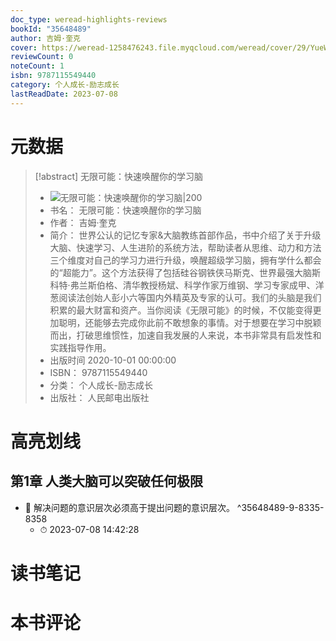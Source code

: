 ```yaml
---
doc_type: weread-highlights-reviews
bookId: "35648489"
author: 吉姆·奎克
cover: https://weread-1258476243.file.myqcloud.com/weread/cover/29/YueWen_35648489/t7_YueWen_35648489.jpg
reviewCount: 0
noteCount: 1
isbn: 9787115549440
category: 个人成长-励志成长
lastReadDate: 2023-07-08
---
```

# 元数据
> [!abstract] 无限可能：快速唤醒你的学习脑
> - ![ 无限可能：快速唤醒你的学习脑|200](https://weread-1258476243.file.myqcloud.com/weread/cover/29/YueWen_35648489/t7_YueWen_35648489.jpg)
> - 书名： 无限可能：快速唤醒你的学习脑
> - 作者： 吉姆·奎克
> - 简介： 世界公认的记忆专家&大脑教练首部作品，书中介绍了关于升级大脑、快速学习、人生进阶的系统方法，帮助读者从思维、动力和方法三个维度对自己的学习力进行升级，唤醒超级学习脑，拥有学什么都会的“超能力”。这个方法获得了包括硅谷钢铁侠马斯克、世界最强大脑斯科特·弗兰斯伯格、清华教授杨斌、科学作家万维钢、学习专家成甲、洋葱阅读法创始人彭小六等国内外精英及专家的认可。我们的头脑是我们积累的最大财富和资产。当你阅读《无限可能》的时候，不仅能变得更加聪明，还能够去完成你此前不敢想象的事情。对于想要在学习中脱颖而出，打破思维惯性，加速自我发展的人来说，本书非常具有启发性和实践指导作用。
> - 出版时间 2020-10-01 00:00:00
> - ISBN： 9787115549440
> - 分类： 个人成长-励志成长
> - 出版社： 人民邮电出版社

# 高亮划线

## 第1章 人类大脑可以突破任何极限


- 📌 解决问题的意识层次必须高于提出问题的意识层次。 ^35648489-9-8335-8358
    - ⏱ 2023-07-08 14:42:28 
# 读书笔记

# 本书评论
